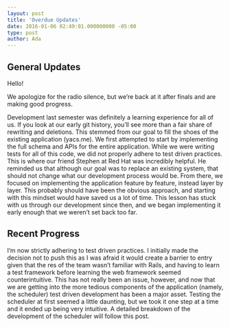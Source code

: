 ```yaml
---
layout: post
title: 'Overdue Updates'
date: 2016-01-06 02:49:01.000000000 -05:00
type: post
author: Ada
---
```

## General Updates

Hello!

We apologize for the radio silence, but we’re back at it after finals and are making good progress.

Development last semester was definitely a learning experience for all of us. If you look at our early git history, you’ll see more than a fair share of rewriting and deletions. This stemmed from our goal to fill the shoes of the existing application (yacs.me). We first attempted to start by implementing the full schema and APIs for the entire application. While we were writing tests for all of this code, we did not properly adhere to test driven practices. This is where our friend Stephen at Red Hat was incredibly helpful. He reminded us that although our goal was to replace an existing system, that should not change what our development process would be. From there, we focused on implementing the application feature by feature, instead layer by layer. This probably should have been the obvious approach, and starting with this mindset would have saved us a lot of time. This lesson has stuck with us through our development since then, and we began implementing it early enough that we weren’t set back too far.

## Recent Progress

I’m now strictly adhering to test driven practices. I initially made the decision not to push this as I was afraid it would create a barrier to entry given that the res of the team wasn’t familiar with Rails, and having to learn a test framework before learning the web framework seemed counterintuitive. This has not really been an issue, however, and now that we are getting into the more tedious components of the application (namely, the scheduler) test driven development has been a major asset. Testing the scheduler at first seemed a little daunting, but we took it one step at a time and it ended up being very intuitive. A detailed breakdown of the development of the scheduler will follow this post.

